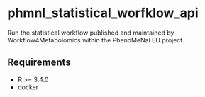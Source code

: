 # phmnl_statistical_worfklow_api
Run the statistical workflow published and maintained by Workflow4Metabolomics within the PhenoMeNal EU project.

## Requirements
- R >= 3.4.0
- docker

